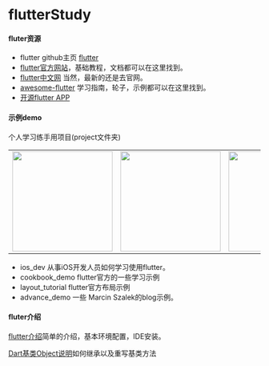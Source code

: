 # flutterStudy
#### fluter资源
* flutter github主页 [flutter](https://github.com/flutter/flutter)
* [flutter官方网站](https://flutter.io)，基础教程，文档都可以在这里找到。
* [flutter中文网](https://flutterchina.club) 当然，最新的还是去官网。
* [awesome-flutter](https://github.com/Solido/awesome-flutter) 学习指南，轮子，示例都可以在这里找到。
* [开源flutter APP](https://itsallwidgets.com)

#### 示例demo
个人学习练手用项目(project文件夹)

<div style="text-align: center"><table><tr>
<td style="text-align: center">
<img src="https://github.com/HeathWang/flutterStudy/blob/master/project/screenshot/ios_dev.png" width="200" />
</td>
<td style="text-align: center">
<img src="https://github.com/HeathWang/flutterStudy/blob/master/project/screenshot/cookbook.png" width="200"/>
</td>
<td style="text-align: center">
<img src="https://marcinszalek.pl/wp-content/uploads/2018/05/ff_16.gif" width="200"/>
</td>
  <td style="text-align: center">
<img src="https://github.com/HeathWang/flutterStudy/blob/master/project/screenshot/layout_tutorial.png" width="200"/>
</td>
</tr></table></div>

* ios_dev 从事iOS开发人员如何学习使用flutter。
* cookbook_demo flutter官方的一些学习示例
* layout_tutorial flutter官方布局示例
* advance_demo 一些 Marcin Szalek的blog示例。

#### fluter介绍
[flutter介绍](https://github.com/HeathWang/flutterStudy/blob/master/flutter介绍.md)简单的介绍，基本环境配置，IDE安装。

[Dart基类Object说明](https://github.com/HeathWang/flutterStudy/blob/master/dart%20root%20class%20Object%20介绍.md)如何继承以及重写基类方法

